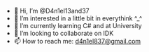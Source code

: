 - 👋 Hi, I’m @D4n1el13and37
- 👀 I’m interested in a little bit in everythink ^_^
- 🌱 I’m currently learning C# and at University 
- 💞️ I’m looking to collaborate on IDK
- 📫 How to reach me: d4n1el837@gmail.com

